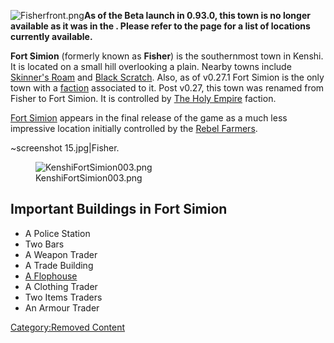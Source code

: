 ![](Fisherfront.png "Fisherfront.png")**As of the Beta launch in 0.93.0,
this town is no longer available as it was in the [](Old_World.md). Please refer to the [](World_of_Kenshi.md) page for a list of locations
currently available.**

**Fort Simion** (formerly known as **Fisher**) is the southernmost town
in Kenshi. It is located on a small hill overlooking a plain. Nearby
towns include [Skinner's Roam](Skinner's_Roam_(Alpha).md "wikilink") and
[Black Scratch](Black_Scratch_(Alpha).md "wikilink"). Also, as of v0.27.1
Fort Simion is the only town with a
[faction](Factions_(Alpha).md "wikilink") associated to it. Post v0.27,
this town was renamed from Fisher to Fort Simion. It is controlled by
[The Holy Empire](The_Holy_Empire.md "wikilink") faction.

[Fort Simion](Fort_Simion.md "wikilink") appears in the final release of
the game as a much less impressive location initially controlled by the
[Rebel Farmers](Rebel_Farmers.md "wikilink").

~screenshot 15.jpg\|Fisher.

<figure>
<img src="KenshiFortSimion003.png" title="KenshiFortSimion003.png" />
<figcaption>KenshiFortSimion003.png</figcaption>
</figure>

## Important Buildings in Fort Simion

- A Police Station
- Two Bars
- A Weapon Trader
- A Trade Building
- [A Flophouse](Flophouse.md "wikilink")
- A Clothing Trader
- Two Items Traders
- An Armour Trader

[Category:Removed Content](Category:Removed_Content "wikilink")
